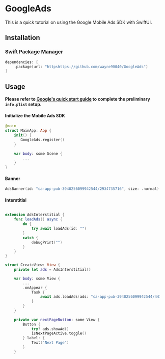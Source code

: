 # GoogleAds
This is a quick tutorial on using the Google Mobile Ads SDK with SwiftUI.

## Installation
### Swift Package Manager
```swift
dependencies: [
    .package(url: "httpshttps://github.com/wayne90040/GoogleAds")
]
```

## Usage
#### Please refer to [Google's quick start guide](https://developers.google.com/admob/ios/quick-start?hl=zh-tw) to complete the preliminary `info.plist` setup.

#### Initialize the Mobile Ads SDK
```swift
@main
struct MainApp: App {
    init() {
       GoogleAds.register() 
    }
    
    var body: some Scene { 
        ...
    }
}
```

#### Banner 
```swift
AdsBanner(id: "ca-app-pub-3940256099942544/2934735716", size: .normal)
```

#### Interstitial
```swift

extension AdsInterstitial {
    func loadAds() async {
        do {
            try await loadAds(id: "")
        }
        catch {
            debugPrint("")
        }
    }
}

struct CreateView: View {
    private let ads = AdsInterstitial()

    var body: some View {
        ...
        .onAppear {
            Task {
                await ads.loadAds(ads: "ca-app-pub-3940256099942544/4411468910")
            }
        }
    }
    
    private var nextPageButton: some View {
        Button {
            try? ads.showAd()
            isNextPageActive.toggle()
        } label: {
            Text("Next Page")
        }
    }
```
